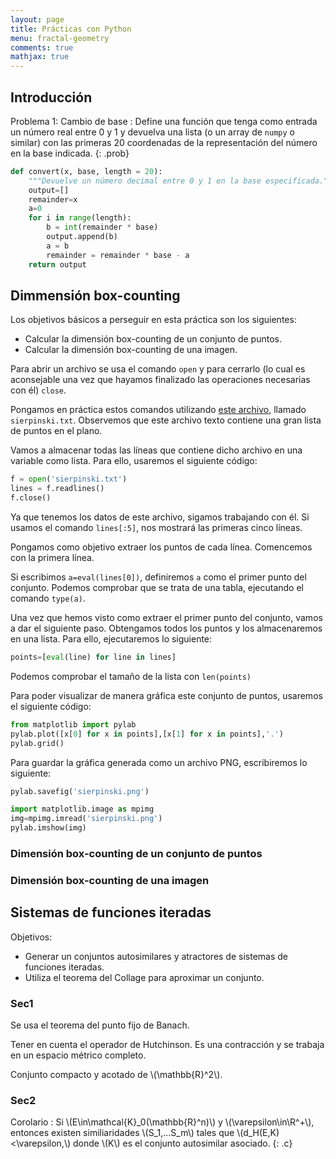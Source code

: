 ```yaml
---
layout: page
title: Prácticas con Python
menu: fractal-geometry
comments: true
mathjax: true
---
```


## Introducción

Problema 1: Cambio de base
: Define una función que tenga como entrada un número real entre 0 y 1 y devuelva una lista (o un array de `numpy` o similar) con las primeras 20 coordenadas de la representación del número en la base indicada.
{: .prob}

~~~python
def convert(x, base, length = 20):
    """Devuelve un número decimal entre 0 y 1 en la base especificada."""
    output=[]
    remainder=x
    a=0
    for i in range(length):
        b = int(remainder * base)
        output.append(b)
        a = b
        remainder = remainder * base - a
    return output
~~~

## Dimmensión box-counting

Los objetivos básicos a perseguir en esta práctica son los siguientes:
- Calcular la dimensión box-counting de un conjunto de puntos.
- Calcular la dimensión box-counting de una imagen.

Para abrir un archivo se usa el comando `open` y para cerrarlo (lo cual es aconsejable una vez que hayamos finalizado las operaciones necesarias con él) `close`.

Pongamos en práctica estos comandos utilizando [este archivo](sierpinski.txt), llamado `sierpinski.txt`. Observemos que este archivo texto contiene una gran lista de puntos en el plano.

Vamos a almacenar todas las líneas que contiene dicho archivo en una variable como lista. Para ello, usaremos el siguiente código:
~~~python
f = open('sierpinski.txt')
lines = f.readlines()
f.close()
~~~

Ya que tenemos los datos de este archivo, sigamos trabajando con él. Si usamos el comando `lines[:5]`, nos mostrará las primeras cinco líneas.

Pongamos como objetivo extraer los puntos de cada línea. Comencemos con la primera línea.

Si escribimos `a=eval(lines[0])`, definiremos `a` como el primer punto del conjunto. Podemos comprobar que se trata de una tabla, ejecutando el comando `type(a)`.

Una vez que hemos visto como extraer el primer punto del conjunto, vamos a dar el siguiente paso. Obtengamos todos los puntos y los almacenaremos en una lista. Para ello, ejecutaremos lo siguiente:

~~~python
points=[eval(line) for line in lines]
~~~

Podemos comprobar el tamaño de la lista con `len(points)`

Para poder visualizar de manera gráfica este conjunto de puntos, usaremos el siguiente código:

~~~python
from matplotlib import pylab
pylab.plot([x[0] for x in points],[x[1] for x in points],'.')
pylab.grid()
~~~

Para guardar la gráfica generada como un archivo PNG, escribiremos lo siguiente:

~~~python
pylab.savefig('sierpinski.png')
~~~

~~~python
import matplotlib.image as mpimg
img=mpimg.imread('sierpinski.png')
pylab.imshow(img)
~~~

### Dimensión box-counting de un conjunto de puntos



### Dimensión box-counting de una imagen



## Sistemas de funciones iteradas

Objetivos:

- Generar un conjuntos autosimilares y atractores de sistemas de funciones iteradas.
- Utiliza el teorema del Collage para aproximar un conjunto.

### Sec1

Se usa el teorema del punto fijo de Banach.

Tener en cuenta el operador de Hutchinson. Es una contracción y se trabaja en un espacio métrico completo.

Conjunto compacto y acotado de \\(\\mathbb{R}^2\\).


### Sec2

Corolario
: Si \\(E\\in\\mathcal{K}\_0(\\mathbb{R}^n)\\) y \\(\\varepsilon\\in\\R^+\\), entonces existen similiaridades \\(S\_1,...S\_m\\) tales que \\(d\_H(E,K)<\\varepsilon,\\) donde \\(K\\) es el conjunto autosimilar asociado.
{: .c}